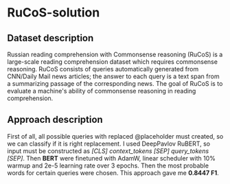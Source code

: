 # RuCoS-solution
## Dataset description
Russian reading comprehension with Commonsense reasoning (RuCoS) is a large-scale reading comprehension dataset which requires commonsense reasoning. RuCoS consists of queries automatically generated from CNN/Daily Mail news articles; the answer to each query is a text span from a summarizing passage of the corresponding news. The goal of RuCoS is to evaluate a machine's ability of commonsense reasoning in reading comprehension.
## Approach description
First of all, all possible queries with replaced @placeholder must created, so we can classify if it is right replacement. I used DeepPavlov RuBERT, so input must be constructed as *[CLS] context_tokens [SEP] query_tokens [SEP]*. Then **BERT** were finetuned with AdamW, linear scheduler with 10% warmup and 2e-5 learning rate over 3 epochs. Then the most probable words for certain queries were chosen. This approach gave me **0.8447 F1**.
